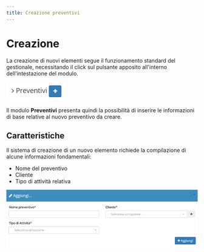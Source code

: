```yaml
---
title: Creazione preventivi
---
```


# Creazione

La creazione di nuovi elementi segue il funzionamento standard del gestionale, necessitando il click sul pulsante apposito all'interno dell'intestazione del modulo.

![Screenshot creazione preventivi](../../../.gitbook/assets/add-plugin.PNG)

Il modulo **Preventivi** presenta quindi la possibilità di inserire le informazioni di base relative al nuovo preventivo da creare.

## Caratteristiche

Il sistema di creazione di un nuovo elemento richiede la compilazione di alcune informazioni fondamentali:

* Nome del preventivo
* Cliente
* Tipo di attività relativa

![Screenshot creazione preventivi](../../../.gitbook/assets/creazionepreventivo.PNG)

